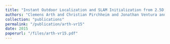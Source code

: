 ```yaml
---
title: "Instant Outdoor Localization and SLAM Initialization from 2.5D Maps"
authors: "Clemens Arth and Christian Pirchheim and Jonathan Ventura and Dieter Schmalstieg and Vincent Lepetit"
collection: "publications"
permalink: "/publication/arth-vr15"
date: 2015
paperurl: "/files/arth-vr15.pdf"
---
```

